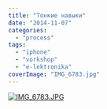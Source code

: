 ```yaml
---
title: "Тонкие навыки"
date: "2014-11-07"
categories: 
  - "process"
tags: 
  - "iphone"
  - "vorkshop"
  - "e-lektronika"
coverImage: "IMG_6783.jpg"
---
```


[![IMG_6783.JPG](images/IMG_6783-768x1024.jpg)](https://frkt.ru/ooley/wp-content/uploads/sites/13/2014/11/IMG_6783.jpg)
